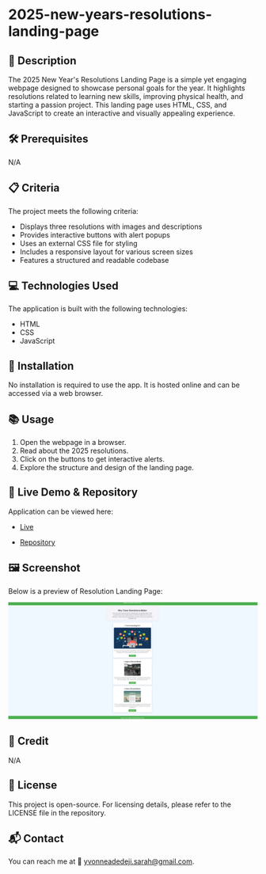 # 2025-new-years-resolutions-landing-page

## 📌 Description
The 2025 New Year's Resolutions Landing Page is a simple yet engaging webpage designed to showcase personal goals for the year. It highlights resolutions related to learning new skills, improving physical health, and starting a passion project. This landing page uses HTML, CSS, and JavaScript to create an interactive and visually appealing experience.

## 🛠 Prerequisites
N/A

## 📋 Criteria
The project meets the following criteria:
* Displays three resolutions with images and descriptions
* Provides interactive buttons with alert popups
* Uses an external CSS file for styling
* Includes a responsive layout for various screen sizes
* Features a structured and readable codebase

 ## 💻 Technologies Used
The application is built with the following technologies:
* HTML
* CSS
* JavaScript
 
## 🚀 Installation
No installation is required to use the app. It is hosted online and can be accessed via a web browser.

## 📚 Usage
1. Open the webpage in a browser.
2. Read about the 2025 resolutions.
3. Click on the buttons to get interactive alerts.
4. Explore the structure and design of the landing page.

## 🔗 Live Demo & Repository
Application can be viewed here: 
* [Live](https://ya-resolutions-landing-page.netlify.app/)

* [Repository](https://github.com/yvonnesarah/2025-new-years-resolutions-landing-page)

## 🖼 Screenshot
Below is a preview of Resolution Landing Page:

![Screenshot](assets/images/resolutions.png "Resolution Landing Page")

## 👥 Credit
N/A

## 📜 License
This project is open-source. For licensing details, please refer to the LICENSE file in the repository.

## 📬 Contact
You can reach me at 📧 yvonneadedeji.sarah@gmail.com.
